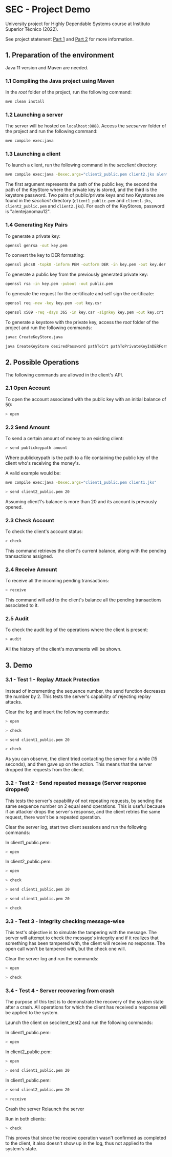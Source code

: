 # SEC - Project Demo

University project for Highly Dependable Systems course at Instituto Superior Técnico (2022).

See project statement [Part 1](SEC-2122_project-stage1_v2.pdf) and [Part 2](SEC-2122_project-stage2.pdf) for more information.

## 1. Preparation of the environment

Java 11 version and Maven are needed.

### 1.1 Compiling the Java project using Maven

In the *root* folder of the project, run the following command:

```sh
mvn clean install
```

### 1.2 Launching a server

The server will be hosted on `localhost:8888`. Access the *secserver* folder of the project and run the following command:

```sh
mvn compile exec:java
```

### 1.3 Launching a client

To launch a client, run the following command in the *secclient* directory:

```sh
mvn compile exec:java -Dexec.args="client2_public.pem client2.jks alentejanomau12"
```

The first argument represents the path of the public key, the second the path of the KeyStore where the private key is stored, and the third is the keystore password. Two pairs of public/private keys and two Keystores are found in the *secclient* directory (`client1_public.pem` and `client1.jks`, `client2_public.pem` and `client2.jks`). For each of the KeyStores, password is "alentejanomau12".

### 1.4 Generating Key Pairs

To generate a private key:

```sh
openssl genrsa -out key.pem
```

To convert the key to DER formatting:

```sh
openssl pkcs8 -topk8 -inform PEM -outform DER -in key.pem -out key.der -nocrypt
```

To generate a public key from the previously generated private key:

```sh
openssl rsa -in key.pem -pubout -out public.pem
```

To generate the request for the certificate and self sign the certificate:

```sh
openssl req -new -key key.pem -out key.csr
```

```sh
openssl x509 -req -days 365 -in key.csr -signkey key.pem -out key.crt
```

To generate a keystore with the private key, access the *root* folder of the project and run the following commands:

```sh
javac CreateKeyStore.java
```

```sh
java CreateKeyStore desiredPassword pathToCrt pathToPrivateKeyInDERFormat
```

## 2. Possible Operations

The following commands are allowed in the client's API.

### 2.1 Open Account

To open the account associated with the public key with an initial balance of 50:

```sh
> open
```

### 2.2 Send Amount

To send a certain amount of money to an existing client:

```sh
> send publickeypath amount
```

Where publickeypath is the path to a file containing the public key of the client who's receiving the money's.

A valid example would be:

```sh
mvn compile exec:java -Dexec.args="client1_public.pem client1.jks"
```

```sh
> send client2_public.pem 20
```

Assuming client1's balance is more than 20 and its account is prevously opened.

### 2.3 Check Account

To check the client's account status:

```sh
> check
```

This command retrieves the client's current balance, along with the pending transactions assigned.

### 2.4 Receive Amount

To receive all the incoming pending transactions:

```sh
> receive
```

This command will add to the client's balance all the pending transactions associated to it.

### 2.5 Audit

To check the audit log of the operations where the client is present:

```sh
> audit
```

All the history of the client's movements will be shown.

## 3. Demo

### 3.1 - Test 1 - Replay Attack Protection

Instead of incrementing the sequence number, the send function decreases the number by 2. This tests the server's capability of rejecting replay attacks.

Clear the log and insert the following commands:

```sh
> open
```

```sh
> check
```

```sh
> send client1_public.pem 20
```

```sh
> check
```

As you can observe, the client tried contacting the server for a while (15 seconds), and then gave up on the action. This means that the server dropped the requests from the client.

### 3.2 - Test 2 - Send repeated message (Server response dropped)

This tests the server's capability of not repeating requests, by sending the same sequence number on 2 equal send operations. This is useful because if an attacker drops the server's response, and the client retries the same request, there won't be a repeated operation.

Clear the server log, start two client sessions and run the following commands:

In client1_public.pem:

```sh
> open
```

In client2_public.pem:

```sh
> open
```

```sh
> check
```

```sh
> send client1_public.pem 20
```

```sh
> send client1_public.pem 20
```

```sh
> check
```

### 3.3 - Test 3 - Integrity checking message-wise

This test's objective is to simulate the tampering with the message. The server will attempt to check the message's integrity and if it realizes that something has been tampered with, the client will receive no response.
The open call won't be tampered with, but the check one will.

Clear the server log and run the commands:

```sh
> open
```

```sh
> check
```

### 3.4 - Test 4 - Server recovering from crash

The purpose of this test is to demonstrate the recovery of the system state after a crash. All operations for which the client has received a response will be applied to the system.

Launch the client on secclient_test2 and run the following commands:

In client1_public.pem:

```sh
> open
```

In client2_public.pem:

```sh
> open
```

```sh
> send client1_public.pem 20
```

In client1_public.pem:

```sh
> send client2_public.pem 20
```

```sh
> receive
```

Crash the server
Relaunch the server

Run in both clients:

```sh
> check
```

This proves that since the receive operation wasn't confirmed as completed to the client, it also doesn't show up in the log, thus not applied to the system's state.
